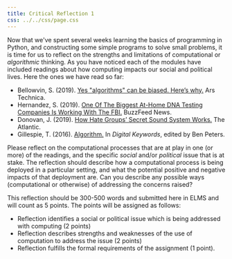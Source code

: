 ```yaml
---
title: Critical Reflection 1
css: ../../css/page.css
---
```


Now that we've spent several weeks learning the basics of programming in Python,
and constructing some simple programs to solve small problems, it is time for us
to reflect on the strengths and limitations of computational or *algorithmic*
thinking. As you have noticed each of the modules have included readings about
how computing impacts our social and political lives. Here the ones we have read
so far:

* Bellowvin, S. (2019). [Yes "algorithms" can be biased. Here’s why.](https://arstechnica.com/tech-policy/2019/01/yes-algorithms-can-be-biased-heres-why/) Ars Technica.
* Hernandez, S. (2019). [One Of The Biggest At-Home DNA Testing Companies Is Working With The FBI.](https://www.buzzfeednews.com/article/salvadorhernandez/family-tree-dna-fbi-investigative-genealogy-privacy) BuzzFeed News.
* Donovan, J. (2019). [How Hate Groups’ Secret Sound System Works.](https://www.theatlantic.com/ideas/archive/2019/03/extremists-understand-what-tech-platforms-have-built/585136/) The Atlantic.
* Gillespie, T. (2016). [Algorithm.](http://culturedigitally.org/wp-content/uploads/2016/07/Gillespie-2016-Algorithm-Digital-Keywords-Peters-ed.pdf) In *Digital Keywords*, edited by Ben Peters.

Please reflect on the computational processes that are at play in one (or more)
of the readings, and the specific *social* and/or *political* issue that is at
stake. The reflection should describe how a computational process is being
deployed in a particular setting, and what the potential positive and negative
impacts of that deployment are. Can you describe any possible ways
(computational or otherwise) of addressing the concerns raised?

This reflection should be 300-500 words and submitted here in ELMS and will
count as 5 points. The points will be assigned as follows:

* Reflection identifies a social or political issue which is being addressed
  with computing (2 points)
* Reflection describes strengths and weaknesses of the use of computation to
  address the issue (2 points)
* Reflection fulfills the formal requirements of the assignment (1 point).
